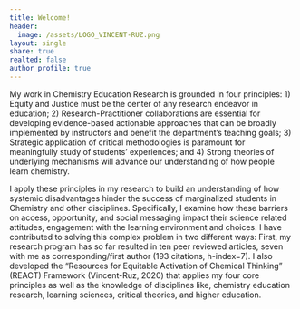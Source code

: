 ```yaml
---
title: Welcome!
header:
  image: /assets/LOGO_VINCENT-RUZ.png
layout: single
share: true
realted: false 
author_profile: true
---
```


My work in Chemistry Education Research is grounded in four principles: 1) Equity and Justice must be the center of any research endeavor in education; 2) Research-Practitioner collaborations are essential for developing evidence-based actionable approaches that can be broadly implemented by instructors and benefit the department’s teaching goals; 3) Strategic application of critical methodologies is paramount for meaningfully study of students’ experiences; and 4) Strong theories of underlying mechanisms will advance our understanding of how people learn chemistry. 

I apply these principles in my research to build an understanding of how systemic disadvantages hinder the success of marginalized students in Chemistry and other disciplines. Specifically, I examine how these barriers on access, opportunity, and social messaging impact their science related attitudes, engagement with the learning environment and choices. I have contributed to solving this complex problem in two different ways: First, my research program has so far resulted in ten peer reviewed articles, seven with me as corresponding/first author (193 citations, h-index=7). I also developed the “Resources for Equitable Activation of Chemical Thinking” (REACT) Framework (Vincent-Ruz, 2020) that applies my four core principles as well as the knowledge of disciplines like, chemistry education research, learning sciences, critical theories, and higher education. 
